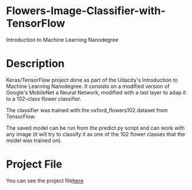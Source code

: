 # Flowers-Image-Classifier-with-TensorFlow
Introduction to Machine Learning Nanodegree  

# Description
Keras/TensorFlow project done as part of the Udacity's Introduction to Machine Learning Nanodegree. It consists on a modified version of Google's MobileNet a Neural Network, modified with a last layer to adap it to a 102-class flower classifier.

The classifier was trained with the oxford_flowers102 dataset from TensorFlow.

The saved model can be run from the predict.py script and can work with any image (it will try to classify it as one of the 102 flower classes that the model was trained on).

# Project File 
You can see the project file<a href="https://github.com/RashaAlamoud/Flowers-Image-Classifier-with-TensorFlow/blob/main/Project_Image_Classifier_Project.ipynb">here</a> 
